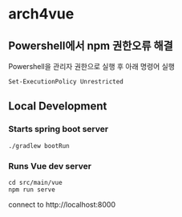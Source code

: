 # arch4vue

## Powershell에서 npm 권한오류 해결
Powershell을 관리자 권한으로 실행 후 아래 명령어 실행
```
Set-ExecutionPolicy Unrestricted
```

## Local Development

### Starts spring boot server
```shell
./gradlew bootRun
```

### Runs Vue dev server
```shell
cd src/main/vue
npm run serve
```
connect to http://localhost:8000

